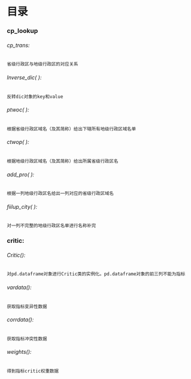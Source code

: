 # 目录

### cp_lookup

###### cp_trans:

```
省级行政区与地级行政区的对应关系
```

###### Inverse_dic( ):

```
反转dic对象的key和value
```

###### ptwoc( ):

```
根据省级行政区域名（及其简称）给出下辖所有地级行政区域名单
```

###### ctwop( ):

```
根据地级行政区域名（及其简称）给出所属省级行政区名
```

###### add_pro( ):

```
根据一列地级行政区名给出一列对应的省级行政区域名
```

###### fiilup_city( ):

```
对一列不完整的地级行政区名单进行名称补完
```

### critic:

###### Critic():

```
对pd.dataframe对象进行Critic类的实例化。pd.dataframe对象的前三列不能为指标
```

###### vardata():

```
获取指标变异性数据
```

###### corrdata():

```
获取指标冲突性数据
```

###### weights():

```
得到指标critic权重数据
```
